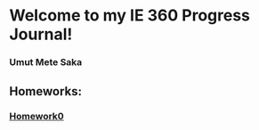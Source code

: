 # Welcome to my IE 360 Progress Journal!

### Umut Mete Saka



## Homeworks:


### [Homework0](files/hw0_metesaka.html)


